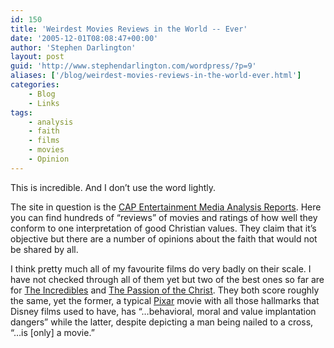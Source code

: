 ```yaml
---
id: 150
title: 'Weirdest Movies Reviews in the World -- Ever'
date: '2005-12-01T08:08:47+00:00'
author: 'Stephen Darlington'
layout: post
guid: 'http://www.stephendarlington.com/wordpress/?p=9'
aliases: ['/blog/weirdest-movies-reviews-in-the-world-ever.html']
categories:
    - Blog
    - Links
tags:
    - analysis
    - faith
    - films
    - movies
    - Opinion
---
```


This is incredible. And I don’t use the word lightly.

The site in question is the [CAP Entertainment Media Analysis Reports](http://capalert.com/capreports/). Here you can find hundreds of “reviews” of movies and ratings of how well they conform to one interpretation of good Christian values. They claim that it’s objective but there are a number of opinions about the faith that would not be shared by all.

I think pretty much all of my favourite films do very badly on their scale. I have not checked through all of them yet but two of the best ones so far are for [The Incredibles](http://capalert.com/capreports/incredibles_the.htm) and [The Passion of the Christ](http://capalert.com/capreports/passionofthechrist.htm). They both score roughly the same, yet the former, a typical [Pixar](http://www.pixar.com/) movie with all those hallmarks that Disney films used to have, has “…behavioral, moral and value implantation dangers” while the latter, despite depicting a man being nailed to a cross, “…is \[only\] a movie.”